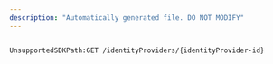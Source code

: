 ```yaml
---
description: "Automatically generated file. DO NOT MODIFY"
---
```


```powershellv2

UnsupportedSDKPath:GET /identityProviders/{identityProvider-id}

```